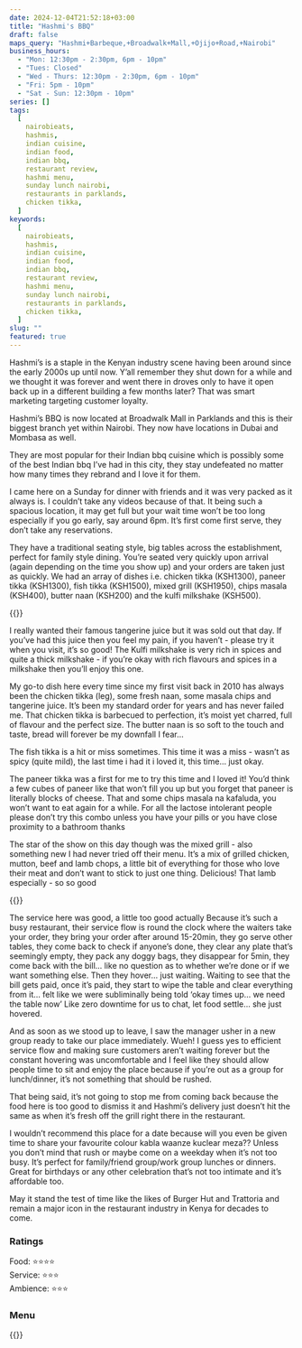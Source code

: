 ```yaml
---
date: 2024-12-04T21:52:18+03:00
title: "Hashmi's BBQ"
draft: false
maps_query: "Hashmi+Barbeque,+Broadwalk+Mall,+Ojijo+Road,+Nairobi"
business_hours:
  - "Mon: 12:30pm - 2:30pm, 6pm - 10pm"
  - "Tues: Closed"
  - "Wed - Thurs: 12:30pm - 2:30pm, 6pm - 10pm"
  - "Fri: 5pm - 10pm"
  - "Sat - Sun: 12:30pm - 10pm"
series: []
tags:
  [
    nairobieats,
    hashmis,
    indian cuisine,
    indian food,
    indian bbq,
    restaurant review,
    hashmi menu,
    sunday lunch nairobi,
    restaurants in parklands,
    chicken tikka,
  ]
keywords:
  [
    nairobieats,
    hashmis,
    indian cuisine,
    indian food,
    indian bbq,
    restaurant review,
    hashmi menu,
    sunday lunch nairobi,
    restaurants in parklands,
    chicken tikka,
  ]
slug: ""
featured: true
---
```


Hashmi’s is a staple in the Kenyan industry scene having been around since the early 2000s up until now. Y’all remember they shut down for a while and we thought it was forever and went there in droves only to have it open back up in a different building a few months later? That was smart marketing targeting customer loyalty.

Hashmi’s BBQ is now located at Broadwalk Mall in Parklands and this is their biggest branch yet within Nairobi. They now have locations in Dubai and Mombasa as well.

They are most popular for their Indian bbq cuisine which is possibly some of the best Indian bbq I’ve had in this city, they stay undefeated no matter how many times they rebrand and I love it for them.

I came here on a Sunday for dinner with friends and it was very packed as it always is. I couldn’t take any videos because of that. It being such a spacious location, it may get full but your wait time won’t be too long especially if you go early, say around 6pm. It’s first come first serve, they don’t take any reservations.

They have a traditional seating style, big tables across the establishment, perfect for family style dining. You’re seated very quickly upon arrival (again depending on the time you show up) and your orders are taken just as quickly. We had an array of dishes i.e. chicken tikka (KSH1300), paneer tikka (KSH1300), fish tikka (KSH1500), mixed grill (KSH1950), chips masala (KSH400), butter naan (KSH200) and the kulfi milkshake (KSH500).

{{<image-gallery key="hashmi-bbq" titles="hashimi01 hashimi02 hashimi03 hashimi04">}}

I really wanted their famous tangerine juice but it was sold out that day. If you’ve had this juice then you feel my pain, if you haven’t - please try it when you visit, it’s so good! The Kulfi milkshake is very rich in spices and quite a thick milkshake - if you’re okay with rich flavours and spices in a milkshake then you’ll enjoy this one.

My go-to dish here every time since my first visit back in 2010 has always been the chicken tikka (leg), some fresh naan, some masala chips and tangerine juice. It’s been my standard order for years and has never failed me. That chicken tikka is barbecued to perfection, it’s moist yet charred, full of flavour and the perfect size. The butter naan is so soft to the touch and taste, bread will forever be my downfall I fear…

The fish tikka is a hit or miss sometimes. This time it was a miss - wasn’t as spicy (quite mild), the last time i had it i loved it, this time… just okay.

The paneer tikka was a first for me to try this time and I loved it! You’d think a few cubes of paneer like that won’t fill you up but you forget that paneer is literally blocks of cheese. That and some chips masala na kafaluda, you won’t want to eat again for a while. For all the lactose intolerant people please don’t try this combo unless you have your pills or you have close proximity to a bathroom thanks

The star of the show on this day though was the mixed grill - also something new I had never tried off their menu. It’s a mix of grilled chicken, mutton, beef and lamb chops, a little bit of everything for those who love their meat and don’t want to stick to just one thing. Delicious! That lamb especially - so so good

{{<image-gallery key="hashmi-bbq" titles="hashimi05 hashimi06 hashimi07 hashimi08">}}

The service here was good, a little too good actually Because it’s such a busy restaurant, their service flow is round the clock where the waiters take your order, they bring your order after around 15-20min, they go serve other tables, they come back to check if anyone’s done, they clear any plate that’s seemingly empty, they pack any doggy bags, they disappear for 5min, they come back with the bill… like no question as to whether we’re done or if we want something else. Then they hover… just waiting. Waiting to see that the bill gets paid, once it’s paid, they start to wipe the table and clear everything from it… felt like we were subliminally being told ‘okay times up… we need the table now’ Like zero downtime for us to chat, let food settle… she just hovered.

And as soon as we stood up to leave, I saw the manager usher in a new group ready to take our place immediately. Wueh! I guess yes to efficient service flow and making sure customers aren’t waiting forever but the constant hovering was uncomfortable and I feel like they should allow people time to sit and enjoy the place because if you’re out as a group for lunch/dinner, it’s not something that should be rushed.

That being said, it’s not going to stop me from coming back because the food here is too good to dismiss it and Hashmi’s delivery just doesn’t hit the same as when it’s fresh off the grill right there in the restaurant.

I wouldn’t recommend this place for a date because will you even be given time to share your favourite colour kabla waanze kuclear meza?? Unless you don’t mind that rush or maybe come on a weekday when it’s not too busy. It’s perfect for family/friend group/work group lunches or dinners. Great for birthdays or any other celebration that’s not too intimate and it’s affordable too.

May it stand the test of time like the likes of Burger Hut and Trattoria and remain a major icon in the restaurant industry in Kenya for decades to come.

### Ratings

Food: ⭐️⭐️⭐️⭐️<br>
Service: ⭐️️⭐️⭐️<br>
Ambience: ⭐⭐️⭐️<br>

### Menu

{{<remote-image-gallery key="hashmi-bbq-menu">}}
